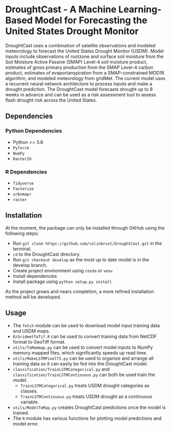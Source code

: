 # DroughtCast - A Machine Learning-Based Model for Forecasting the United States Drought Monitor
DroughtCast uses a combination of satellite observations and modeled meteorology to forecast the United States Drought 
Monitor (USDM). Model inputs include observations of rootzone and surface soil moisture from the Soil Moisture Active Passive 
(SMAP) Level-4 soil moisture product, estimates of gross primary production from the SMAP Level-4 carbon product, estimates
of evaportanspiration from a SMAP-constrained MOD16 algorithm, and modeled meteorology from gridMet. The current model
uses a recurrent neural network architecture to process inputs and make a drought prediction. The DroughtCast model
forecasts drought up to 8 weeks in advance and can be used as a risk assessment tool to assess flash drought risk across
the United States. 

## Dependencies
### Python Dependencies
 - Python >= 3.8 
 - `PyTorch`
 - `NumPy`
 - `RasterIO`

### R Dependencies
- `Tidyverse`
- `Fasterize`
- `urbnmapr`
- `raster`

## Installation

At the moment, the package can only be installed through GitHub using the following steps:
- Run `git clone https://github.com/colinbrust/DroughtCast.git` in the terminal.
- `cd` to the DroughtCast directory.
- Run `git checkout develop` as the most up to date model is in the develop branch.
- Create project environment using `conda` or `venv`
- Install dependencies
- Install package using `python setup.py install`

As the project grows and nears completion, a more refined installation method will be developed. 

## Usage 

- The `fetch` module can be used to download model input training data and USDM maps.
- `R/GridmetToTif.R` can be used to convert training data from NetCDF format to GeoTiff format. 
- `utils/ToMemmap.py` can be used to convert model inputs to NumPy memory mapped files, which significantly speeds up read time. 
- `utils/MakeLSTMPixelTS.py` can be used to organize and arrange all training data so it can easily be fed into the DroughtCast model. 
- `classification/TrainLSTMCategorical.py` and `classification/TrainLSTMContinuous.py` can both be used train the model.
    - `TrainLSTMCategorical.py` treats USDM drought categories as classes.
    - `TrainLSTMContinuous.py` treats USDM drought as a continuous variable.
- `utils/ModelToMap.py` creates DroughtCast predictions once the model is trained. 
- The `R` module has various functions for plotting model predictions and model error. 
